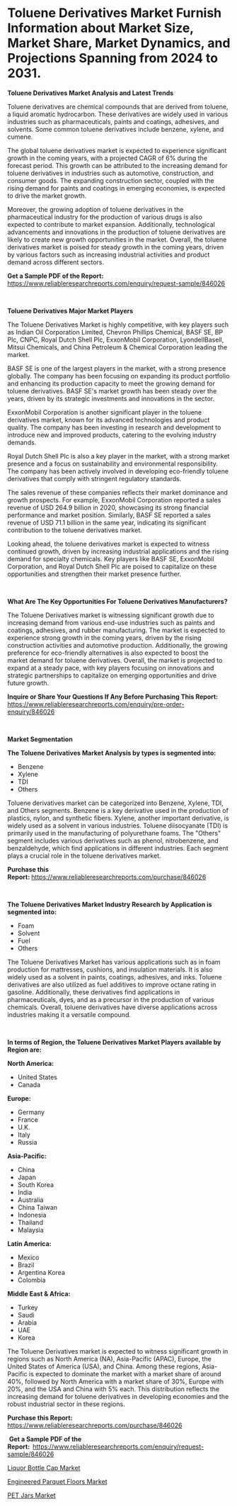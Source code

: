 <p><h1>Toluene Derivatives Market Furnish Information about Market Size, Market Share, Market Dynamics, and Projections Spanning from 2024 to 2031.</h1></p><p><strong>Toluene Derivatives Market Analysis and Latest Trends</strong></p>
<p><p>Toluene derivatives are chemical compounds that are derived from toluene, a liquid aromatic hydrocarbon. These derivatives are widely used in various industries such as pharmaceuticals, paints and coatings, adhesives, and solvents. Some common toluene derivatives include benzene, xylene, and cumene.</p><p>The global toluene derivatives market is expected to experience significant growth in the coming years, with a projected CAGR of 6% during the forecast period. This growth can be attributed to the increasing demand for toluene derivatives in industries such as automotive, construction, and consumer goods. The expanding construction sector, coupled with the rising demand for paints and coatings in emerging economies, is expected to drive the market growth.</p><p>Moreover, the growing adoption of toluene derivatives in the pharmaceutical industry for the production of various drugs is also expected to contribute to market expansion. Additionally, technological advancements and innovations in the production of toluene derivatives are likely to create new growth opportunities in the market. Overall, the toluene derivatives market is poised for steady growth in the coming years, driven by various factors such as increasing industrial activities and product demand across different sectors.</p></p>
<p><strong>Get a Sample PDF of the Report:&nbsp;</strong> <a href="https://www.reliableresearchreports.com/enquiry/request-sample/846026">https://www.reliableresearchreports.com/enquiry/request-sample/846026</a></p>
<p>&nbsp;</p>
<p><strong>Toluene Derivatives Major Market Players</strong></p>
<p><p>The Toluene Derivatives Market is highly competitive, with key players such as Indian Oil Corporation Limited, Chevron Phillips Chemical, BASF SE, BP Plc, CNPC, Royal Dutch Shell Plc, ExxonMobil Corporation, LyondellBasell, Mitsui Chemicals, and China Petroleum & Chemical Corporation leading the market.</p><p>BASF SE is one of the largest players in the market, with a strong presence globally. The company has been focusing on expanding its product portfolio and enhancing its production capacity to meet the growing demand for toluene derivatives. BASF SE's market growth has been steady over the years, driven by its strategic investments and innovations in the sector.</p><p>ExxonMobil Corporation is another significant player in the toluene derivatives market, known for its advanced technologies and product quality. The company has been investing in research and development to introduce new and improved products, catering to the evolving industry demands.</p><p>Royal Dutch Shell Plc is also a key player in the market, with a strong market presence and a focus on sustainability and environmental responsibility. The company has been actively involved in developing eco-friendly toluene derivatives that comply with stringent regulatory standards.</p><p>The sales revenue of these companies reflects their market dominance and growth prospects. For example, ExxonMobil Corporation reported a sales revenue of USD 264.9 billion in 2020, showcasing its strong financial performance and market position. Similarly, BASF SE reported a sales revenue of USD 71.1 billion in the same year, indicating its significant contribution to the toluene derivatives market.</p><p>Looking ahead, the toluene derivatives market is expected to witness continued growth, driven by increasing industrial applications and the rising demand for specialty chemicals. Key players like BASF SE, ExxonMobil Corporation, and Royal Dutch Shell Plc are poised to capitalize on these opportunities and strengthen their market presence further.</p></p>
<p>&nbsp;</p>
<p><strong>What Are The Key Opportunities For Toluene Derivatives Manufacturers?</strong></p>
<p><p>The Toluene Derivatives market is witnessing significant growth due to increasing demand from various end-use industries such as paints and coatings, adhesives, and rubber manufacturing. The market is expected to experience strong growth in the coming years, driven by the rising construction activities and automotive production. Additionally, the growing preference for eco-friendly alternatives is also expected to boost the market demand for toluene derivatives. Overall, the market is projected to expand at a steady pace, with key players focusing on innovations and strategic partnerships to capitalize on emerging opportunities and drive future growth.</p></p>
<p><strong>Inquire or Share Your Questions If Any Before Purchasing This Report:</strong> <a href="https://www.reliableresearchreports.com/enquiry/pre-order-enquiry/846026">https://www.reliableresearchreports.com/enquiry/pre-order-enquiry/846026</a></p>
<p>&nbsp;</p>
<p><strong>Market Segmentation</strong></p>
<p><strong>The Toluene Derivatives Market Analysis by types is segmented into:</strong></p>
<p><ul><li>Benzene</li><li>Xylene</li><li>TDI</li><li>Others</li></ul></p>
<p><p>Toluene derivatives market can be categorized into Benzene, Xylene, TDI, and Others segments. Benzene is a key derivative used in the production of plastics, nylon, and synthetic fibers. Xylene, another important derivative, is widely used as a solvent in various industries. Toluene diisocyanate (TDI) is primarily used in the manufacturing of polyurethane foams. The "Others" segment includes various derivatives such as phenol, nitrobenzene, and benzaldehyde, which find applications in different industries. Each segment plays a crucial role in the toluene derivatives market.</p></p>
<p><strong>Purchase this Report:&nbsp;</strong><a href="https://www.reliableresearchreports.com/purchase/846026">https://www.reliableresearchreports.com/purchase/846026</a></p>
<p>&nbsp;</p>
<p><strong>The Toluene Derivatives Market Industry Research by Application is segmented into:</strong></p>
<p><ul><li>Foam</li><li>Solvent</li><li>Fuel</li><li>Others</li></ul></p>
<p><p>The Toluene Derivatives Market has various applications such as in foam production for mattresses, cushions, and insulation materials. It is also widely used as a solvent in paints, coatings, adhesives, and inks. Toluene derivatives are also utilized as fuel additives to improve octane rating in gasoline. Additionally, these derivatives find applications in pharmaceuticals, dyes, and as a precursor in the production of various chemicals. Overall, toluene derivatives have diverse applications across industries making it a versatile compound.</p></p>
<p>&nbsp;</p>
<p><strong>In terms of Region, the Toluene Derivatives Market Players available by Region are:</strong></p>
<p>
    <p> <strong> North America: </strong>
        <ul>
            <li>United States</li>
            <li>Canada</li>
        </ul>
        </p> 
    <p> <strong> Europe: </strong>
        <ul>
            <li>Germany</li>
            <li>France</li>
            <li>U.K.</li>
            <li>Italy</li>
            <li>Russia</li>
        </ul>
        </p> 
    <p> <strong> Asia-Pacific: </strong>
        <ul>
            <li>China</li>
            <li>Japan</li>
            <li>South Korea</li>
            <li>India</li>
            <li>Australia</li>
            <li>China Taiwan</li>
            <li>Indonesia</li>
            <li>Thailand</li>
            <li>Malaysia</li>
        </ul>
        </p> 
    <p> <strong> Latin America: </strong>
        <ul>
            <li>Mexico</li>
            <li>Brazil</li>
            <li>Argentina Korea</li>
            <li>Colombia</li>
        </ul>
        </p> 
    <p> <strong> Middle East & Africa: </strong>
        <ul>
            <li>Turkey</li>
            <li>Saudi</li>
            <li>Arabia</li>
            <li>UAE</li>
            <li>Korea</li>
        </ul>
    </p>
    </p>
<p><p>The Toluene Derivatives market is expected to witness significant growth in regions such as North America (NA), Asia-Pacific (APAC), Europe, the United States of America (USA), and China. Among these regions, Asia-Pacific is expected to dominate the market with a market share of around 40%, followed by North America with a market share of 30%, Europe with 20%, and the USA and China with 5% each. This distribution reflects the increasing demand for toluene derivatives in developing economies and the robust industrial sector in these regions.</p></p>
<p><strong>Purchase this Report: </strong><a href="https://www.reliableresearchreports.com/purchase/846026">https://www.reliableresearchreports.com/purchase/846026</a></p>
<p>&nbsp;<strong>Get a Sample PDF of the Report:&nbsp;&nbsp;</strong><a href="https://www.reliableresearchreports.com/enquiry/request-sample/846026">https://www.reliableresearchreports.com/enquiry/request-sample/846026</a></p>
<p><strong></strong></p>
<p><p><a href="https://github.com/brentleyjimmiealvaradoz4l1rea/Market-Research-Report-List-1/blob/main/liquor-bottle-cap-market.md">Liquor Bottle Cap Market</a></p><p><a href="https://github.com/eeaveuhhh/Market-Research-Report-List-1/blob/main/engineered-parquet-floors-market.md">Engineered Parquet Floors Market</a></p><p><a href="https://github.com/Angelnienowdseej3e45z3p8c/Market-Research-Report-List-1/blob/main/pet-jars-market.md">PET Jars Market</a></p></p>